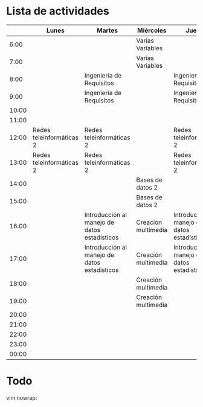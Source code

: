 # Lista de actividades

|       | Lunes                    | Martes                                                 | Miércoles                               | Jueves                                                 | Viernes                  | Sábado                     |
|-------|--------------------------|--------------------------------------------------------|-----------------------------------------|--------------------------------------------------------|--------------------------|----------------------------|
| 6:00  |                          |                                                        | Varias Variables                        |                                                        | Varias Variables         |                            |
| 7:00  |                          |                                                        | Varias Variables                        |                                                        | Varias Variables         |                            |
| 8:00  |                          | Ingeniería de Requisitos                               |                                         | Ingeniería de Requisitos                               |                          |                            |
| 9:00  |                          | Ingeniería de Requisitos                               |                                         | Ingeniería de Requisitos                               |                          |                            |
| 10:00 |                          |                                                        |                                         |                                                        |                          |                            |
| 11:00 |                          |                                                        |                                         |                                                        |                          |                            |
| 12:00 | Redes teleinformáticas 2 | Redes teleinformáticas 2                               |                                         | Redes teleinformáticas 2                               |                          |                            |
| 13:00 | Redes teleinformáticas 2 | Redes teleinformáticas 2                               |                                         | Redes teleinformáticas 2                               |                          |                            |
| 14:00 |                          |                                                        | Bases de datos 2                        |                                                        | Bases de datos 2         |                            |
| 15:00 |                          |                                                        | Bases de datos 2                        |                                                        | Bases de datos 2         |                            |
| 16:00 |                          | Introducción al manejo de datos estadísticos           | Creación multimedia                     | Introducción al manejo de datos estadísticos           |                          |                            |
| 17:00 |                          | Introducción al manejo de datos estadísticos           | Creación multimedia                     | Introducción al manejo de datos estadísticos           |                          |                            |
| 18:00 |                          |                                                        | Creación multimedia                     |                                                        |                          |                            |
| 19:00 |                          |                                                        | Creación multimedia                     |                                                        |                          |                            |
| 20:00 |                          |                                                        |                                         |                                                        |                          |                            |
| 21:00 |                          |                                                        |                                         |                                                        |                          |                            |
| 22:00 |                          |                                                        |                                         |                                                        |                          |                            |
| 23:00 |                          |                                                        |                                         |                                                        |                          |                            |
| 00:00 |                          |                                                        |                                         |                                                        |                          |                            |

# Todo

vim:nowrap:
